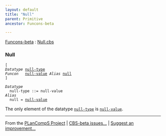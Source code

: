 ```yaml
---
layout: default
title: "Null"
parent: Primitive
ancestor: Funcons-beta

---
```


[Funcons-beta] : [Null.cbs]

### Null

<div class="highlighter-rouge"><pre class="highlight"><code>[
<i class="keyword">Datatype</i> <span class="name"><a href="#Name_null-type">null-type</a></span>
<i class="keyword">Funcon</i>   <span class="name"><a href="#Name_null-value">null-value</a></span> <i class="keyword">Alias</i> <span class="name"><a href="#Name_null">null</a></span>
]</code></pre></div>




<div class="highlighter-rouge"><pre class="highlight"><code><i class="keyword">Datatype</i>
  <span class="name"><span id="Name_null-type">null-type</span></span> ::= <span id="Name_null-value">null-value</span>
<i class="keyword">Alias</i>
  <span class="name"><span id="Name_null">null</span></span> = <span class="name"><a href="#Name_null-value">null-value</a></span></code></pre></div>


  The only element of the datatype <code><span class="name"><a href="#Name_null-type">null-type</a></span></code> is <code><span class="name"><a href="#Name_null-value">null-value</a></span></code>.



[Funcons-beta]: /CBS-beta/docs/Funcons-beta
  "FUNCONS-BETA"
[Unstable-Funcons-beta]: /CBS-beta/docs/Unstable-Funcons-beta
  "UNSTABLE-FUNCONS-BETA"
[Languages-beta]: /CBS-beta/docs/Languages-beta
  "LANGUAGES-BETA"
[Unstable-Languages-beta]: /CBS-beta/docs/Unstable-Languages-beta
  "UNSTABLE-LANGUAGES-BETA"
[CBS-beta]: /CBS-beta 
  "CBS-BETA"


____

From the [PLanCompS Project] | [CBS-beta issues...] | [Suggest an improvement...]

[Null.cbs]: /CBS-beta/Funcons-beta/Values/Primitive/Null/Null.cbs
  "CBS SOURCE FILE"
[PLanCompS Project]: https://plancomps.github.io
  "PROGRAMMING LANGUAGE COMPONENTS AND SPECIFICATIONS PROJECT HOME PAGE"
[CBS-beta issues...]: https://github.com/plancomps/CBS-beta/issues
  "CBS-BETA ISSUE REPORTS ON GITHUB"
[Suggest an improvement...]: mailto:plancomps@gmail.com?Subject=CBS-beta%20-%20comment&Body=Re%3A%20CBS-beta%20specification%20at%20Values/Primitive/Null/Null.cbs%0A%0AComment/Query/Issue/Suggestion%3A%0A%0A%0ASignature%3A%0A 
  "GENERATE AN EMAIL TEMPLATE"
